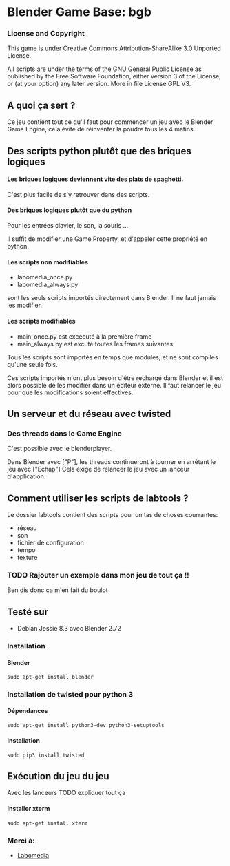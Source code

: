 
# Blender Game Base: bgb


### License and Copyright

This game is under Creative Commons Attribution-ShareAlike 3.0 Unported License.

All scripts are under the terms of the GNU General Public License as published by the Free Software Foundation, either version 3 of the License, or (at your option) any later version.
More in file License GPL V3.

## A quoi ça sert ?

Ce jeu contient tout ce qu'il faut pour commencer un jeu avec le Blender Game Engine, cela évite de réinventer la poudre tous les 4 matins.

## Des scripts python plutôt que des briques logiques
#### Les briques logiques deviennent vite des plats de spaghetti.

C'est plus facile de s'y retrouver dans des scripts.

#### Des briques logiques plutôt que du python

Pour les entrées clavier, le son, la souris ...

Il suffit de modifier une Game Property, et d'appeler cette propriété en python.

#### Les scripts non modifiables

* labomedia_once.py
* labomedia_always.py

sont les seuls scripts importés directement dans Blender.
Il ne faut jamais les modifier.

#### Les scripts modifiables

* main_once.py est excécuté à la première frame
* main_always.py est excuté toutes les frames suivantes

Tous les scripts sont importés en temps que modules, et ne sont compilés qu'une seule fois.

Ces scripts importés n'ont plus besoin d'être rechargé dans Blender et il est alors possible de les modifier dans un éditeur externe. Il faut relancer le jeu pour que les modifications soient effectives.

## Un serveur et du réseau avec twisted

### Des threads dans le Game Engine
C'est possible avec le blenderplayer.

Dans Blender avec ["P"], les threads continueront à tourner en arrêtant le jeu avec ["Echap"]
Cela exige de relancer le jeu avec un lanceur d'application.

## Comment utiliser les scripts de labtools ?
Le dossier labtools contient des scripts pour un tas de choses courrantes:

* réseau
* son
* fichier de configuration
* tempo
* texture

### TODO Rajouter un exemple dans mon jeu de tout ça !!

Ben dis donc ça m'en fait du boulot

## Testé sur
* Debian Jessie 8.3 avec Blender 2.72

### Installation
#### Blender
~~~text
sudo apt-get install blender
~~~

### Installation de twisted pour python 3
#### Dépendances
~~~text
sudo apt-get install python3-dev python3-setuptools
~~~

#### Installation
~~~text
sudo pip3 install twisted
~~~

## Exécution du jeu du jeu
Avec les lanceurs TODO expliquer tout ça

#### Installer xterm
~~~text
sudo apt-get install xterm
~~~

### Merci à:

* [Labomedia]( https://labomedia.org/)
